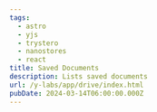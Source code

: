 ```yaml
---
tags:
  - astro
  - yjs
  - trystero
  - nanostores
  - react
title: Saved Documents
description: Lists saved documents
url: /y-labs/app/drive/index.html
pubDate: 2024-03-14T06:00:00.000Z
---
```

